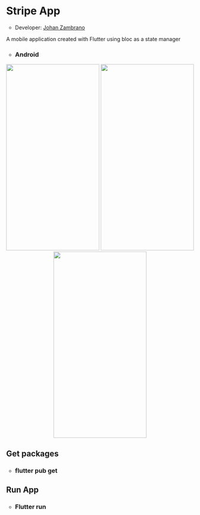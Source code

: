 <h1>Stripe App</h1>
<ul>
  <li type="circle">Developer: <a href="https://www.linkedin.com/in/johan-zambrano-b537501bb/">Johan Zambrano</a></li>
</ul>

A mobile application created with Flutter using bloc as a state manager

<ul>
  <li type="circle"><h3>Android</h3></li>
</ul>

<p align="center">
  <img src="https://user-images.githubusercontent.com/25967495/141365784-7f2c93f9-acdc-4d9c-aade-f85d2fe5a7b4.jpg" width="250" height="500">
  <img src="https://user-images.githubusercontent.com/25967495/141365787-fc80ed0a-211e-4659-9f6d-f3f9c2468a79.jpg" width="250" height="500">
  <img src="https://user-images.githubusercontent.com/25967495/141365796-17edec33-86b2-469a-8cd5-a6443e3d524f.jpg" width="250" height="500">
</p>

<h2>Get packages</h2>
<ul>
  <li type="circle"><h3>flutter pub get</h3></li>
</ul>

<h2>Run App</h2>
<ul>
  <li type="circle"><h3>Flutter run</h3></li>
</ul>
